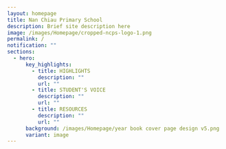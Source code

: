 ```yaml
---
layout: homepage
title: Nan Chiau Primary School
description: Brief site description here
image: /images/Homepage/cropped-ncps-logo-1.png
permalink: /
notification: ""
sections:
  - hero:
      key_highlights:
        - title: HIGHLIGHTS
          description: ""
          url: ""
        - title: STUDENT'S VOICE
          description: ""
          url: ""
        - title: RESOURCES
          description: ""
          url: ""
      background: /images/Homepage/year book cover page design v5.png
      variant: image
---
```

